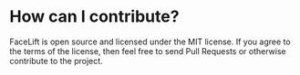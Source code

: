 # How can I contribute?
FaceLift is open source and licensed under the MIT license. If you agree to the terms of the license, then feel free to send Pull Requests or otherwise contribute to the project.


